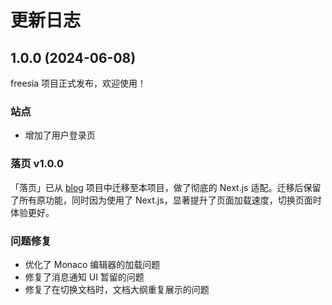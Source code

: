 # 更新日志

## 1.0.0 (2024-06-08)

freesia 项目正式发布，欢迎使用！

### 站点

-   增加了用户登录页

### 落页 v1.0.0

「落页」已从 [blog] 项目中迁移至本项目，做了彻底的 Next.js 适配。迁移后保留了所有原功能，同时因为使用了 Next.js，显著提升了页面加载速度，切换页面时体验更好。

### 问题修复

-   优化了 Monaco 编辑器的加载问题
-   修复了消息通知 UI 暂留的问题
-   修复了在切换文档时，文档大纲重复展示的问题

[blog]: https://github.com/RainbowTalaxy/blog
